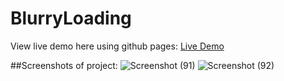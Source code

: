 # BlurryLoading

View live demo here using github pages: [Live Demo](https://cheris-quessou.github.io/BlurryLoading/)

##Screenshots of project: 
![Screenshot (91)](https://user-images.githubusercontent.com/110246143/227741955-0345488d-e4f6-4f38-a35d-0e6fa210fcd1.png)
![Screenshot (92)](https://user-images.githubusercontent.com/110246143/227741972-28dad6ed-7547-46cc-808e-a6df33df5e6e.png)
